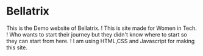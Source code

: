 # Bellatrix
This is the Demo website of Bellatrix.
! This is site made for Women in Tech.
! Who wants to start their journey but they didn't know where to start so they can start from here.
! I am using HTML,CSS and Javascript for making this site.
